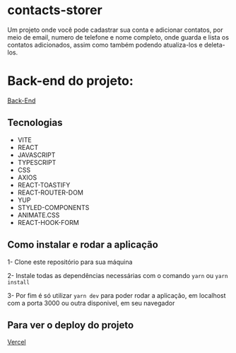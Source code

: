 # contacts-storer

Um projeto onde você pode cadastrar sua conta e adicionar contatos, por meio de email, numero de telefone e nome completo, onde guarda e lista os contatos adicionados, assim como também podendo atualiza-los e deleta-los.

# Back-end do projeto:

<a href="https://github.com/ssidartaa/contacts-storer-api">Back-End</a>

## Tecnologias

- VITE
- REACT
- JAVASCRIPT
- TYPESCRIPT
- CSS
- AXIOS
- REACT-TOASTIFY
- REACT-ROUTER-DOM
- YUP
- STYLED-COMPONENTS
- ANIMATE.CSS
- REACT-HOOK-FORM

## Como instalar e rodar a aplicação

1- Clone este repositório para sua máquina

2- Instale todas as dependências necessárias com o comando `yarn` ou `yarn install`

3- Por fim é só utilizar `yarn dev` para poder rodar a aplicação, em localhost com a porta 3000 ou outra disponivel, em seu navegador

## Para ver o deploy do projeto

<a target="_blank" href="https://contacts-storer.vercel.app/">Vercel</a>
